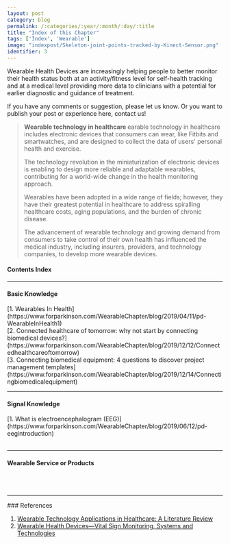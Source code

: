 ```yaml
---
layout: post
category: blog
permalink: /:categories/:year/:month/:day/:title
title: "Index of this Chapter"
tags: ['Index', 'Wearable']
image: "indexpost/Skeleton-joint-points-tracked-by-Kinect-Sensor.png"
identifier: 3
---
```


Wearable Health Devices are increasingly helping people to better monitor their health status both at an activity/fitness level for self-health tracking and at a medical level providing more data to clinicians with a potential for earlier diagnostic and guidance of treatment. 

If you have any comments or suggestion, please let us know. Or you want to publish your post or experience here, contact us!

<!--more-->

<blockquote class="tip"><strong>Wearable technology in healthcare </strong> earable technology in healthcare includes electronic devices that consumers can wear, like Fitbits and smartwatches, and are designed to collect the data of users' personal health and exercise.

The technology revolution in the miniaturization of electronic devices is enabling to design more reliable and adaptable wearables, contributing for a world-wide change in the health monitoring approach.

Wearables have been adopted in a wide range of fields; however, they have their greatest potential in healthcare to address spiralling healthcare costs, aging populations, and the burden of chronic disease.

The advancement of wearable technology and growing demand from consumers to take control of their own health has influenced the medical industry, including insurers, providers, and technology companies, to develop more wearable devices.
</blockquote>

<div class="list-of-contents">
  <h4>Contents Index</h4>
  <ul></ul>
</div>

<hr class="with-margin">
<h4 class="header" id="intro">Basic Knowledge</h4>
[1. Wearables In Health](https://www.forparkinson.com/WearableChapter/blog/2019/04/11/pd-WearableInHealth1)
<br>
[2. Connected healthcare of tomorrow: why not start by connecting biomedical devices?](https://www.forparkinson.com/WearableChapter/blog/2019/12/12/Connectedhealthcareoftomorrow)
<br>
[3. Connecting biomedical equipment: 4 questions to discover project management templates](https://www.forparkinson.com/WearableChapter/blog/2019/12/14/Connectingbiomedicalequipment)
<br>

<hr class="with-margin">
<h4 class="header" id="implementation">Signal Knowledge</h4>
[1. What is electroencephalogram (EEG)](https://www.forparkinson.com/WearableChapter/blog/2019/06/12/pd-eegintroduction)
<br>
<br>


<hr class="with-margin">
<h4 class="header" id="implementation">Wearable Service or Products</h4>
<br>
<br>



<hr class="with-margin">
### References
<ol>
  <li><a href="https://www.himss.org/resources/wearable-technology-applications-healthcare-literature-review">Wearable Technology Applications in Healthcare: A Literature Review</a></li>
  <li><a href="https://www.ncbi.nlm.nih.gov/pmc/articles/PMC6111409/">Wearable Health Devices—Vital Sign Monitoring, Systems and Technologies</a></li>
</ol>
